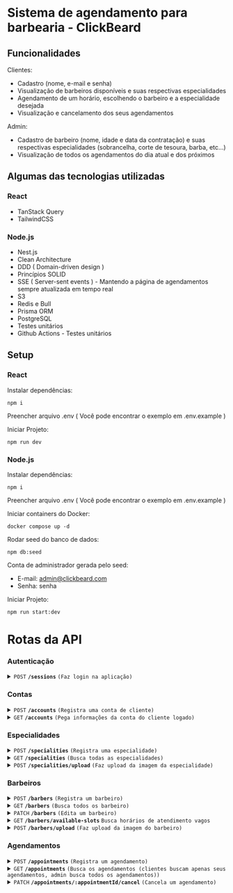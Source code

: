 # Sistema de agendamento para barbearia - ClickBeard

## Funcionalidades

Clientes:
- Cadastro (nome, e-mail e senha)
- Visualização de barbeiros disponíveis e suas respectivas especialidades
- Agendamento de um horário, escolhendo o barbeiro e a especialidade desejada
- Visualização e cancelamento dos seus agendamentos

Admin:
- Cadastro de barbeiro (nome, idade e data da contratação) e suas respectivas especialidades (sobrancelha, corte de tesoura, barba, etc...)
- Visualização de todos os agendamentos do dia atual e dos próximos

## Algumas das tecnologias utilizadas

### React
- TanStack Query
- TailwindCSS

### Node.js
- Nest.js
- Clean Architecture
- DDD ( Domain-driven design )
- Princípios SOLID
- SSE ( Server-sent events ) - Mantendo a página de agendamentos sempre atualizada em tempo real
- S3
- Redis e Bull
- Prisma ORM
- PostgreSQL
- Testes unitários
- Github Actions - Testes unitários


## Setup

### React

Instalar dependências:
```
npm i
```

Preencher arquivo .env ( Você pode encontrar o exemplo em .env.example )

Iniciar Projeto:
```
npm run dev 
```

### Node.js
Instalar dependências:
```
npm i 
```

Preencher arquivo .env ( Você pode encontrar o exemplo em .env.example )

Iniciar containers do Docker:
```
docker compose up -d
```

Rodar seed do banco de dados:
```
npm db:seed
```
Conta de administrador gerada pelo seed:
- E-mail: admin@clickbeard.com
- Senha: senha

Iniciar Projeto:
```
npm run start:dev 
```
# Rotas da API

### Autenticação

<details>
 <summary><code>POST</code> <code><b>/sessions</b></code> <code>(Faz login na aplicação)</code></summary>

##### Parâmetros

```json
{
  "email": "admin@clickbeard.com",
  "password": "senha"
}
```

##### Resposta

```json
{
  "accessToken": "access_token_gerado"
}
```
</details>

### Contas

<details>
 <summary><code>POST</code> <code><b>/accounts</b></code> <code>(Registra uma conta de cliente)</code></summary>

##### Parâmetros

```json
{
  "name": "nome do cliente",
  "email": "cliente@email.com",
  "password": "senha"
}
```
</details>

<details>
 <summary><code>GET</code> <code><b>/accounts</b></code> <code>(Pega informações da conta do cliente logado)</code></summary>

##### Resposta

```json
{
  "user": {
    "id": "uuid",
    "name": "nome do cliente",
    "email": "cliente@email.com",
    "role": "client",
    "createdAt": "Date"
  }
}
```
</details>

### Especialidades

<details>
 <summary><code>POST</code> <code><b>/specialities</b></code> <code>(Registra uma especialidade)</code></summary>

##### Parâmetros

```json
{
    "name": "Corte na tesoura",
    "price": 30,
    "photo": ""
}
```

##### Resposta

```json
{
  "specialityId": "uuid"
}
```
</details>

<details>
 <summary><code>GET</code> <code><b>/specialities</b></code> <code>(Busca todas as especialidades)</code></summary>

##### Resposta

```json
{
  "specialities": [
    {
      "id": "uuid",
      "name": "Corte na tesoura",
      "photo": "",
      "price": 30,
      "time": "00:30"
    }
  ]
}
```
</details>

<details>
 <summary><code>POST</code> <code><b>/specialities/upload</b></code> <code>(Faz upload da imagem da especialidade)</code></summary>

##### Parâmetros

FormData ( Obrigatório )
```
file: File
fileName: nome do arquivo
specialityId: UUID
```
</details>

### Barbeiros

<details>
 <summary><code>POST</code> <code><b>/barbers</b></code> <code>(Registra um barbeiro)</code></summary>

##### Parâmetros

```json
{
  "name": "UUID",
  "birthDate": "Date",
  "hiringDate": "Date",
  "specialities": ["UUID"]
}
```

##### Resposta

```json
{
  "barberId": "uuid"
}
```
</details>

<details>
 <summary><code>GET</code> <code><b>/barbers</b></code> <code>(Busca todos os barbeiro)</code></summary>

##### Parâmetros

```json
{
  "name": "name",
  "birthDate": "Date",
  "hiringDate": "Date",
  "specialities": ["UUID"]
}
```

##### Resposta

```json
{
  "barbers": [
    {
      "id": "UUID",
      "name": "name",
      "hiringDate": "Date",
      "birthDate": "Date",
      "specialities": [
        {
          "id": "UUID",
          "name": "name",
          "photo": "",
          "price": 0,
          "time": "00:30"
        }
      ]
    }
  ]
}
```
</details>

<details>
 <summary><code>PATCH</code> <code><b>/barbers</b></code> <code>(Edita um barbeiro)</code></summary>

##### Parâmetros

```json
{
  "id": "UUID",
  "name": "name",
  "birthDate": "Date",
  "hiringDate": "Date",
  "removePhoto": "Boolean",
  "specialities": ["UUID"]
}
```

##### Resposta

```json
{
  "barberId": "uuid"
}
```
</details>

<details>
 <summary><code>GET</code> <code><b>/barbers/available-slots</b></code> <code>Busca horários de atendimento vagos</code></summary>

##### Parâmetros

Query params ( Obrigatório )
```
available-slots?barberId={UUID}&date={Date}
```

##### Resposta

```json
{
    "availableSlots": [ "hora" ]
}
```
</details>

<details>
 <summary><code>POST</code> <code><b>/barbers/upload</b></code> <code>(Faz upload da imagem do barbeiro)</code></summary>

##### Parâmetros

FormData ( Obrigatório )
```
file: File
fileName: nome do arquivo
barberId: UUID
```
</details>

### Agendamentos

<details>
 <summary><code>POST</code> <code><b>/appointments</b></code> <code>(Registra um agendamento)</code></summary>

##### Parâmetros

```json
{
  "barberId": "UUID",
  "day": "Date",
  "hour": "00:00",
  "appointmentServiceId": "UUID"
}
```
</details>

<details>
 <summary><code>GET</code> <code><b>/appointments</b></code> <code>(Busca os agendamentos (clientes buscam apenas seus agendamentos, admin busca todos os agendamentos))</code></summary>

  ##### Resposta

```json
{
  "appointments": [
    {
      "id": "5dde8c70-c8d2-4c83-9013-aa2d15fe5197",
      "barberId": "af479ffa-f5e0-4890-b4ce-ba0ae9b126e9",
      "clientId": "488b8e9a-c696-4e3e-b503-c3eb83d5fffb",
      "day": "2024-02-28T16:30:43.295Z",
      "hour": "13:30",
      "status": "scheduled",
      "createdAt": "2024-02-24T21:38:08.219Z",
      "service": {
        "id": "2d0fcd5d-81ce-4207-8065-23623db0d523",
        "name": "Tesoura",
        "photo": "https://click-beard.s3.sa-east-1.amazonaws.com/click-beard/07a6d144-f6ff-4aeb-9016-28ed09903b1b-9da9dbcc3002c52e52bf8ae5cca429d9.jpg",
        "price": 500,
        "time": "00:30"
      }
    }
  ]
}
```
</details>

<details>
 <summary><code>PATCH</code> <code><b>/appointments/:appointmentId/cancel</b></code> <code>(Cancela um agendamento)</code></summary>

##### Parâmetros

Params ( Obrigatório )
```
appointmentId: String
```

</details>
